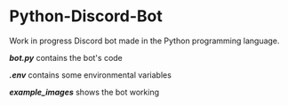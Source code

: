 # Python-Discord-Bot
Work in progress Discord bot made in the Python programming language.

***bot.py*** contains the bot's code

***.env*** contains some environmental variables

***example_images*** shows the bot working

